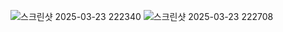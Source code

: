 ![스크린샷 2025-03-23 222340](https://github.com/user-attachments/assets/9d408df3-5863-4fba-b2f0-d32f6ce80f25)
![스크린샷 2025-03-23 222708](https://github.com/user-attachments/assets/1e16928e-1d8c-4670-819d-498a3217a636)
